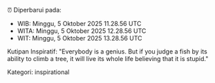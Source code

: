 ⏰ Diperbarui pada:
- WIB: Minggu, 5 Oktober 2025 11.28.56 UTC
- WITA: Minggu, 5 Oktober 2025 12.28.56 UTC
- WIT: Minggu, 5 Oktober 2025 13.28.56 UTC

Kutipan Inspiratif:
"Everybody is a genius. But if you judge a fish by its ability to climb a tree, it will live its whole life believing that it is stupid."


Kategori: inspirational

